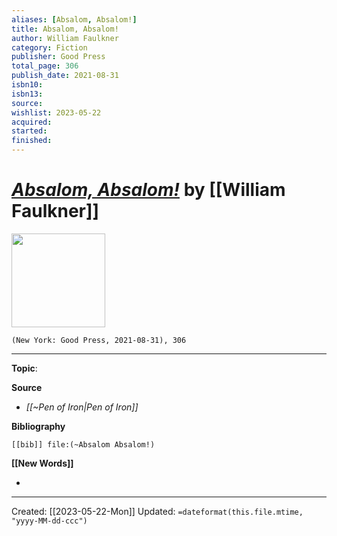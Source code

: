 ```yaml
---
aliases: [Absalom, Absalom!]
title: Absalom, Absalom!
author: William Faulkner
category: Fiction
publisher: Good Press
total_page: 306
publish_date: 2021-08-31
isbn10: 
isbn13: 
source: 
wishlist: 2023-05-22
acquired: 
started: 
finished: 
---
```

# *[Absalom, Absalom!]()* by [[William Faulkner]]

<img src="http://books.google.com/books/content?id=EGRBEAAAQBAJ&printsec=frontcover&img=1&zoom=1&source=gbs_api" width=150>

`(New York: Good Press, 2021-08-31), 306`



--- 
**Topic**: 

**Source**
- *[[~Pen of Iron|Pen of Iron]]*

**Bibliography**

```query
[[bib]] file:(~Absalom Absalom!)
```
 

**[[New Words]]**

- 

---
Created: [[2023-05-22-Mon]]
Updated: `=dateformat(this.file.mtime, "yyyy-MM-dd-ccc")`